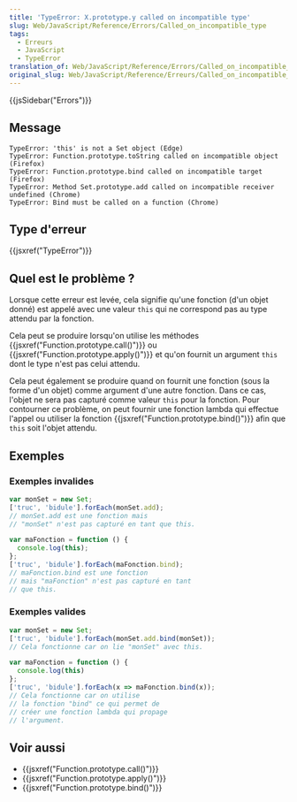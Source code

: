 ```yaml
---
title: 'TypeError: X.prototype.y called on incompatible type'
slug: Web/JavaScript/Reference/Errors/Called_on_incompatible_type
tags:
  - Erreurs
  - JavaScript
  - TypeError
translation_of: Web/JavaScript/Reference/Errors/Called_on_incompatible_type
original_slug: Web/JavaScript/Reference/Erreurs/Called_on_incompatible_type
---
```

{{jsSidebar("Errors")}}

## Message

```
TypeError: 'this' is not a Set object (Edge)
TypeError: Function.prototype.toString called on incompatible object (Firefox)
TypeError: Function.prototype.bind called on incompatible target (Firefox)
TypeError: Method Set.prototype.add called on incompatible receiver undefined (Chrome)
TypeError: Bind must be called on a function (Chrome)
```

## Type d'erreur

{{jsxref("TypeError")}}

## Quel est le problème ?

Lorsque cette erreur est levée, cela signifie qu'une fonction (d'un objet donné) est appelé avec une valeur `this` qui ne correspond pas au type attendu par la fonction.

Cela peut se produire lorsqu'on utilise les méthodes {{jsxref("Function.prototype.call()")}} ou {{jsxref("Function.prototype.apply()")}} et qu'on fournit un argument `this` dont le type n'est pas celui attendu.

Cela peut également se produire quand on fournit une fonction (sous la forme d'un objet) comme argument d'une autre fonction. Dans ce cas, l'objet ne sera pas capturé comme valeur `this` pour la fonction. Pour contourner ce problème, on peut fournir une fonction lambda qui effectue l'appel ou utiliser la fonction {{jsxref("Function.prototype.bind()")}} afin que `this` soit l'objet attendu.

## Exemples

### Exemples invalides

```js example-bad
var monSet = new Set;
['truc', 'bidule'].forEach(monSet.add);
// monSet.add est une fonction mais
// "monSet" n'est pas capturé en tant que this.

var maFonction = function () {
  console.log(this);
};
['truc', 'bidule'].forEach(maFonction.bind);
// maFonction.bind est une fonction
// mais "maFonction" n'est pas capturé en tant
// que this.
```

### Exemples valides

```js example-good
var monSet = new Set;
['truc', 'bidule'].forEach(monSet.add.bind(monSet));
// Cela fonctionne car on lie "monSet" avec this.

var maFonction = function () {
  console.log(this)
};
['truc', 'bidule'].forEach(x => maFonction.bind(x));
// Cela fonctionne car on utilise
// la fonction "bind" ce qui permet de
// créer une fonction lambda qui propage
// l'argument.
```

## Voir aussi

- {{jsxref("Function.prototype.call()")}}
- {{jsxref("Function.prototype.apply()")}}
- {{jsxref("Function.prototype.bind()")}}
